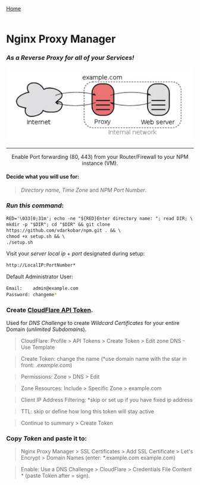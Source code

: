 <p align="left">
  <a href="https://github.com/vdarkobar/Home-Cloud#self-hosted-cloud">Home</a>
  <br><br>
</p> 
  
# Nginx Proxy Manager
### *As a Reverse Proxy for all of your Services!*  

<p align="center">
  <img src="https://github.com/vdarkobar/Home-Cloud/blob/main/shared/reverse-proxy.png">
</p>
  
---  
  
<p align="center">
Enable Port forwarding (80, 443) from your Router/Firewall to your NPM instance (VM).
</p>
  
#### Decide what you will use for:
  
> *Directory name, Time Zone* and *NPM Port Number*.
  
### *Run this command*:
```
RED='\033[0;31m'; echo -ne "${RED}Enter directory name: "; read DIR; \
mkdir -p "$DIR"; cd "$DIR" && git clone https://github.com/vdarkobar/npm.git . && \
chmod +x setup.sh && \
./setup.sh
```
  
Visit your *server local ip* + *port* designated during setup:  
```Bash
http://LocalIP:PortNumber*  
```
  
Default Administrator User:  
```bash
Email:    admin@example.com  
Password: changeme*  
```
  
### Create <a href="https://dash.cloudflare.com/profile/api-tokens">CloudFlare API Token</a>. 

Used for *DNS Challenge* to create *Wildcard Certificates* for your entire Domain (*unlimited Subdomains*).
  
> CloudFlare: Profile > API Tokens > Create Token > Edit zone DNS - Use Template  
  
> Create Token: change the name (*use domain name with the star in front: *.example.com*)  
  
> Permissions: Zone > DNS > Edit
  
> Zone Resources: Include > Specific Zone > example.com
  
> Client IP Address Filtering: *skip or set up if you have fixed ip address
  
> TTL: skip or define how long this token will stay active
  
> Continue to summary > Create Token
  
### Copy *Token* and paste it to:
  
> Nginx Proxy Manager > SSL Certificates > Add SSL Certificate > Let's Encrypt > Domain Names (enter: *.example.com example.com) 

> Enable: Use a DNS Challenge > CloudFlare > Credentials File Content * (paste Token after = sign).
  
